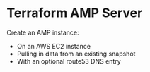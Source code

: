 # Terraform AMP Server

Create an AMP instance:
* On an AWS EC2 instance
* Pulling in data from an existing snapshot
* With an optional route53 DNS entry
